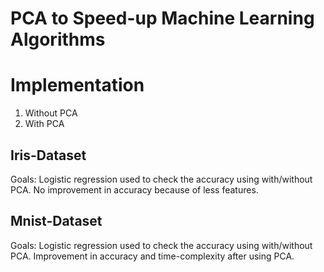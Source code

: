 # PCA to Speed-up Machine Learning Algorithms
# Implementation

1. Without PCA
2. With PCA

Iris-Dataset
-------------
Goals: Logistic regression used to check the accuracy using with/without PCA. No improvement in accuracy because of less features.

Mnist-Dataset
-------------
Goals: Logistic regression used to check the accuracy using with/without PCA. Improvement in accuracy and time-complexity after using PCA.

